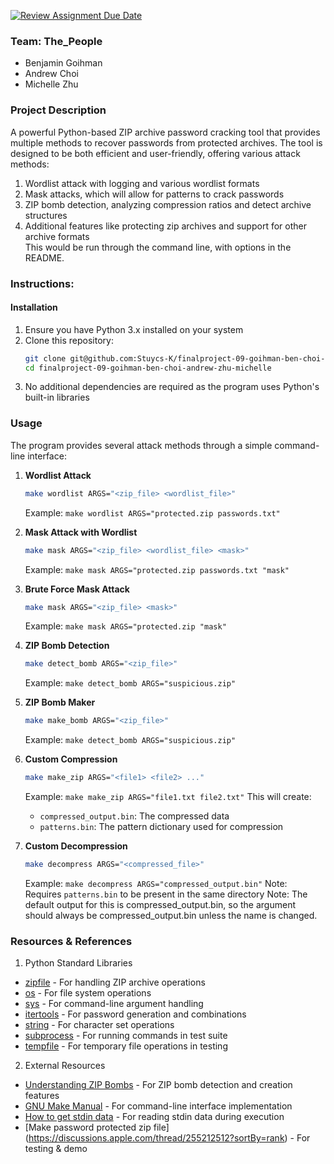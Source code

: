 [![Review Assignment Due Date](https://classroom.github.com/assets/deadline-readme-button-22041afd0340ce965d47ae6ef1cefeee28c7c493a6346c4f15d667ab976d596c.svg)](https://classroom.github.com/a/am3xLbu5)

### Team: The_People
- Benjamin Goihman
- Andrew Choi
- Michelle Zhu
       
### Project Description

A powerful Python-based ZIP archive password cracking tool that provides multiple methods to recover passwords from protected archives. The tool is designed to be both efficient and user-friendly, offering various attack methods:
1. Wordlist attack with logging and various wordlist formats  
2. Mask attacks, which will allow for patterns to crack passwords  
3. ZIP bomb detection, analyzing compression ratios and detect archive structures
4. Additional features like protecting zip archives and support for other archive formats  
This would be run through the command line, with options in the README.
  
### Instructions:

#### Installation
1. Ensure you have Python 3.x installed on your system
2. Clone this repository:
   ```bash
   git clone git@github.com:Stuycs-K/finalproject-09-goihman-ben-choi-andrew-zhu-michelle.git
   cd finalproject-09-goihman-ben-choi-andrew-zhu-michelle
   ```
3. No additional dependencies are required as the program uses Python's built-in libraries

### Usage

The program provides several attack methods through a simple command-line interface:

1. **Wordlist Attack**
   ```bash
   make wordlist ARGS="<zip_file> <wordlist_file>"
   ```
   Example: `make wordlist ARGS="protected.zip passwords.txt"`

2. **Mask Attack with Wordlist**
   ```bash
   make mask ARGS="<zip_file> <wordlist_file> <mask>"
   ```
   Example: `make mask ARGS="protected.zip passwords.txt "mask"`

3. **Brute Force Mask Attack**
   ```bash
   make mask ARGS="<zip_file> <mask>"
   ```
   Example: `make mask ARGS="protected.zip "mask"`

4. **ZIP Bomb Detection**
   ```bash
   make detect_bomb ARGS="<zip_file>"
   ```
   Example: `make detect_bomb ARGS="suspicious.zip"`

5. **ZIP Bomb Maker**
    ```bash
   make make_bomb ARGS="<zip_file>"
   ```
   Example: `make detect_bomb ARGS="suspicious.zip"`

6. **Custom Compression**
    ```bash
   make make_zip ARGS="<file1> <file2> ..."
   ```
   Example: `make make_zip ARGS="file1.txt file2.txt"`
   This will create:
   - `compressed_output.bin`: The compressed data
   - `patterns.bin`: The pattern dictionary used for compression

7. **Custom Decompression**
    ```bash
   make decompress ARGS="<compressed_file>"
   ```
   Example: `make decompress ARGS="compressed_output.bin"`
   Note: Requires `patterns.bin` to be present in the same directory
   Note: The default output for this is compressed_output.bin, so the argument should always be compressed_output.bin unless the name is changed.

### Resources & References

1. Python Standard Libraries
- [zipfile](https://docs.python.org/3/library/zipfile.html) - For handling ZIP archive operations
- [os](https://docs.python.org/3/library/os.html) - For file system operations
- [sys](https://docs.python.org/3/library/sys.html) - For command-line argument handling
- [itertools](https://docs.python.org/3/library/itertools.html) - For password generation and combinations
- [string](https://docs.python.org/3/library/string.html) - For character set operations
- [subprocess](https://docs.python.org/3/library/subprocess.html) - For running commands in test suite
- [tempfile](https://docs.python.org/3/library/tempfile.html) - For temporary file operations in testing

2. External Resources
- [Understanding ZIP Bombs](https://www.microsoft.com/en-us/windows/learning-center/what-is-a-zip-bomb) - For ZIP bomb detection and creation features
- [GNU Make Manual](https://www.gnu.org/software/make/manual/make.html) - For command-line interface implementation
- [How to get stdin data](https://stackoverflow.com/questions/3762881/how-do-i-check-if-stdin-has-some-data) - For reading stdin data during execution
- [Make password protected zip file] (https://discussions.apple.com/thread/255212512?sortBy=rank) - For testing & demo
